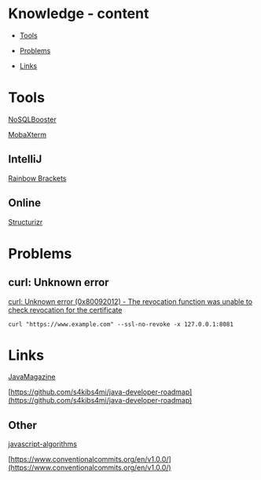 # Knowledge - content

- [Tools](https://github.com/andrzejsydor/knowledge#tools)

- [Problems](https://github.com/andrzejsydor/knowledge#problems)

- [Links](https://github.com/andrzejsydor/knowledge#links)

# Tools

[NoSQLBooster](https://nosqlbooster.com)

[MobaXterm](https://mobaxterm.mobatek.net/)

## IntelliJ

[Rainbow Brackets](https://plugins.jetbrains.com/plugin/10080-rainbow-brackets)

## Online

[Structurizr](https://structurizr.com/)

# Problems

## curl: Unknown error

[curl: Unknown error (0x80092012) - The revocation function was unable to check revocation for the certificate](https://stackoverflow.com/questions/54938026/curl-unknown-error-0x80092012-the-revocation-function-was-unable-to-check-r)

```
curl "https://www.example.com" --ssl-no-revoke -x 127.0.0.1:8081
```

# Links

[JavaMagazine](https://blogs.oracle.com/javamagazine)

[https://github.com/s4kibs4mi/java-developer-roadmap](https://github.com/s4kibs4mi/java-developer-roadmap)

## Other

[javascript-algorithms](https://github.com/trekhleb/javascript-algorithms)

[https://www.conventionalcommits.org/en/v1.0.0/](https://www.conventionalcommits.org/en/v1.0.0/)
